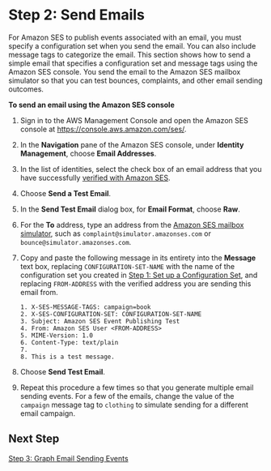 # Step 2: Send Emails<a name="event-publishing-cloudwatch-tutorial-send-email"></a>

For Amazon SES to publish events associated with an email, you must specify a configuration set when you send the email\. You can also include message tags to categorize the email\. This section shows how to send a simple email that specifies a configuration set and message tags using the Amazon SES console\. You send the email to the Amazon SES mailbox simulator so that you can test bounces, complaints, and other email sending outcomes\.

**To send an email using the Amazon SES console**

1. Sign in to the AWS Management Console and open the Amazon SES console at [https://console\.aws\.amazon\.com/ses/](https://console.aws.amazon.com/ses/)\.

1. In the **Navigation** pane of the Amazon SES console, under **Identity Management**, choose **Email Addresses**\.

1. In the list of identities, select the check box of an email address that you have successfully [verified with Amazon SES](verify-email-addresses.md)\.

1. Choose **Send a Test Email**\.

1. In the **Send Test Email** dialog box, for **Email Format**, choose **Raw**\.

1. For the **To** address, type an address from the [Amazon SES mailbox simulator](send-email-simulator.md), such as `complaint@simulator.amazonses.com` or `bounce@simulator.amazonses.com`\.

1. Copy and paste the following message in its entirety into the **Message** text box, replacing `CONFIGURATION-SET-NAME` with the name of the configuration set you created in [Step 1: Set up a Configuration Set](event-publishing-cloudwatch-tutorial-configuration-set.md), and replacing `FROM-ADDRESS` with the verified address you are sending this email from\.

   ```
   1. X-SES-MESSAGE-TAGS: campaign=book
   2. X-SES-CONFIGURATION-SET: CONFIGURATION-SET-NAME
   3. Subject: Amazon SES Event Publishing Test
   4. From: Amazon SES User <FROM-ADDRESS>
   5. MIME-Version: 1.0
   6. Content-Type: text/plain
   7. 
   8. This is a test message.
   ```

1. Choose **Send Test Email**\.

1. Repeat this procedure a few times so that you generate multiple email sending events\. For a few of the emails, change the value of the `campaign` message tag to `clothing` to simulate sending for a different email campaign\.

## Next Step<a name="event-publishing-cloudwatch-tutorial-send-email-next-step"></a>

 [Step 3: Graph Email Sending Events](event-publishing-cloudwatch-tutorial-graph.md) 